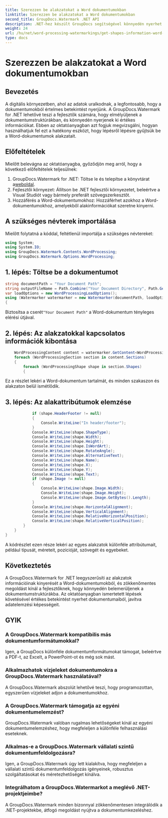 ```yaml
---
title: Szerezzen be alakzatokat a Word dokumentumokban
linktitle: Szerezzen be alakzatokat a Word dokumentumokban
second_title: GroupDocs.Watermark .NET API
description: .NET-hez készült GroupDocs segítségével könnyedén nyerhet értékes információkat a Word dokumentumokból. Az alakadatok zökkenőmentes kinyerése a továbbfejlesztett adatelemzés érdekében.
weight: 24
url: /hu/net/word-processing-watermarkings/get-shapes-information-word-docs/
type: docs
---
```

# Szerezzen be alakzatokat a Word dokumentumokban

## Bevezetés
A digitális környezetben, ahol az adatok uralkodnak, a legfontosabb, hogy a dokumentumokból értelmes betekintést nyerjünk. A GroupDocs.Watermark for .NET lehetővé teszi a fejlesztők számára, hogy elmélyüljenek a dokumentumstruktúrákban, és könnyedén nyerjenek ki értékes információkat. Ebben az oktatóanyagban azt fogjuk megvizsgálni, hogyan használhatjuk fel ezt a hatékony eszközt, hogy lépésről lépésre gyűjtsük be a Word-dokumentumok alakzatait.
## Előfeltételek
Mielőtt belevágna az oktatóanyagba, győződjön meg arról, hogy a következő előfeltételek teljesülnek:
1.  GroupDocs.Watermark for .NET: Töltse le és telepítse a könyvtárat a[weboldal](https://releases.groupdocs.com/Watermark/net/).
2. Fejlesztői környezet: Állítson be .NET fejlesztői környezetet, beleértve a Visual Studiót vagy bármely preferált szövegszerkesztőt.
3. Hozzáférés a Word-dokumentumokhoz: Hozzáférhet azokhoz a Word-dokumentumokhoz, amelyekből alakinformációkat szeretne kinyerni.

## A szükséges névterek importálása
Mielőtt folytatná a kóddal, feltétlenül importálja a szükséges névtereket:
```csharp
using System;
using System.IO;
using GroupDocs.Watermark.Contents.WordProcessing;
using GroupDocs.Watermark.Options.WordProcessing;
```
## 1. lépés: Töltse be a dokumentumot
```csharp
string documentPath = "Your Document Path";
string outputFileName = Path.Combine("Your Document Directory", Path.GetFileName(documentPath));
var loadOptions = new WordProcessingLoadOptions();
using (Watermarker watermarker = new Watermarker(documentPath, loadOptions))
{
```
 Biztosítsa a cserét`"Your Document Path"` a Word-dokumentum tényleges elérési útjával.
## 2. lépés: Az alakzatokkal kapcsolatos információk kibontása
```csharp
	WordProcessingContent content = watermarker.GetContent<WordProcessingContent>();
	foreach (WordProcessingSection section in content.Sections)
	{
		foreach (WordProcessingShape shape in section.Shapes)
		{
```
Ez a részlet lekéri a Word-dokumentum tartalmát, és minden szakaszon és alakzaton belül ismétlődik.
## 3. lépés: Az alakattribútumok elemzése
```csharp
			if (shape.HeaderFooter != null)
			{
				Console.WriteLine("In header/footer");
			}
			Console.WriteLine(shape.ShapeType);
			Console.WriteLine(shape.Width);
			Console.WriteLine(shape.Height);
			Console.WriteLine(shape.IsWordArt);
			Console.WriteLine(shape.RotateAngle);
			Console.WriteLine(shape.AlternativeText);
			Console.WriteLine(shape.Name);
			Console.WriteLine(shape.X);
			Console.WriteLine(shape.Y);
			Console.WriteLine(shape.Text);
			if (shape.Image != null)
			{
				Console.WriteLine(shape.Image.Width);
				Console.WriteLine(shape.Image.Height);
				Console.WriteLine(shape.Image.GetBytes().Length);
			}
			Console.WriteLine(shape.HorizontalAlignment);
			Console.WriteLine(shape.VerticalAlignment);
			Console.WriteLine(shape.RelativeHorizontalPosition);
			Console.WriteLine(shape.RelativeVerticalPosition);
		}
	}
}
```
A kódrészlet ezen része lekéri az egyes alakzatok különféle attribútumait, például típusát, méreteit, pozícióját, szövegét és egyebeket.

## Következtetés
A GroupDocs.Watermark for .NET leegyszerűsíti az alakzatok információinak kinyerését a Word-dokumentumokból, és zökkenőmentes megoldást kínál a fejlesztőknek, hogy könnyedén belemerüljenek a dokumentumstruktúrákba. Az oktatóanyagban ismertetett lépések követésével értékes betekintést nyerhet dokumentumaiból, javítva adatelemzési képességeit.
## GYIK
### A GroupDocs.Watermark kompatibilis más dokumentumformátumokkal?
Igen, a GroupDocs különféle dokumentumformátumokat támogat, beleértve a PDF-t, az Excelt, a PowerPoint-ot és még sok mást.
### Alkalmazhatok vízjeleket dokumentumokra a GroupDocs.Watermark használatával?
A GroupDocs.Watermark abszolút lehetővé teszi, hogy programozottan, egyszerűen vízjeleket adjon a dokumentumokhoz.
### A GroupDocs.Watermark támogatja az egyéni dokumentumelemzést?
GroupDocs.Watermark valóban rugalmas lehetőségeket kínál az egyéni dokumentumelemzéshez, hogy megfeleljen a különféle felhasználási eseteknek.
### Alkalmas-e a GroupDocs.Watermark vállalati szintű dokumentumfeldolgozásra?
Igen, a GroupDocs.Watermark úgy lett kialakítva, hogy megfeleljen a vállalati szintű dokumentumfeldolgozás igényeinek, robusztus szolgáltatásokat és méretezhetőséget kínálva.
### Integrálhatom a GroupDocs.Watermarkot a meglévő .NET-projektjeimbe?
A GroupDocs.Watermark minden bizonnyal zökkenőmentesen integrálódik a .NET-projektekbe, átfogó megoldást nyújtva a dokumentumkezeléshez.